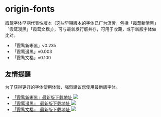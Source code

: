 # origin-fonts
霞鹜字体早期代表性版本（这些早期版本的字体已广为流传，包括「霞鹜新晰黑」「霞鹜漫黑」「霞鹜文楷」），可与最新发行版共存，可用于收藏，或于新版字体做比对。
- 「霞鹜新晰黑」v0.235
- 「霞鹜漫黑」v0.003
- 「霞鹜文楷」v0.100

## 友情提醒
为了获得更好的字体使用体验，强烈建议您使用最新版字体。
- [「霞鹜新晰黑」最新版下载地址 ![](https://img.shields.io/github/release/lxgw/LxgwNeoXiHei?style=flat-square)](https://github.com/lxgw/LxgwNeoXiHei/releases/latest)
- [「霞鹜漫黑」　最新版下载地址 ![](https://img.shields.io/github/release/lxgw/LxgwMarkerGothic?style=flat-square)](https://github.com/lxgw/LxgwMarkerGothic/releases/latest)
- [「霞鹜文楷」　最新版下载地址 ![](https://img.shields.io/github/release/lxgw/LxgwWenKai?style=flat-square)](https://github.com/lxgw/LxgwWenKai/releases/latest)
